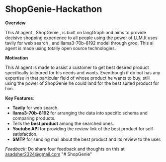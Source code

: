 # ShopGenie-Hackathon

**Overview**

This AI agent , ShopGenie , is built on langGraph and aims to provide decisive shopping experience to all people using the power of LLM.It uses tavily for web search , and llama3-70b-8192 model through groq. This ai agent is made using totally open source technologies.

**Motivation**

This AI agent is made to assist a customer to get best desired product specifically tailoured for his needs and wants. Eventhough if do not has any expertise in that particular field of whose product he wants to buy, still using the power of ShopGenie he could land for the best suited product for him.

**Key Features**:
- **Tavily** for web search.
- **llama3-70b-8192** for arranging the data into specific schema and comparing products.
- Tells the **best product** among the searched ones.
- **Youtube API** for providing the review link of the best product for self-satisfaction.
- **SMTP** for sending mail about the best product and its review to the user.

*Feedback*:
Do share four feedback and thoughts on this at asadsher2324@gmail.com
"# ShopGenie" 
